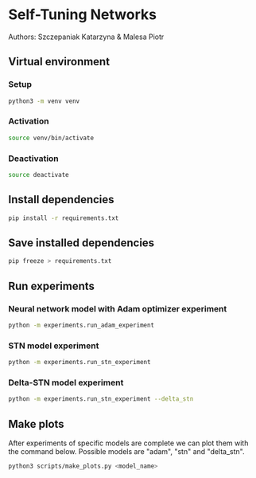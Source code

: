 # Self-Tuning Networks
Authors: Szczepaniak Katarzyna & Malesa Piotr

## Virtual environment
### Setup
```bash
python3 -m venv venv
```

### Activation
```bash
source venv/bin/activate
```

### Deactivation
```bash
source deactivate
```

## Install dependencies
```bash
pip install -r requirements.txt
```

## Save installed dependencies
```bash
pip freeze > requirements.txt
```

## Run experiments
### Neural network model with Adam optimizer experiment
```bash
python -m experiments.run_adam_experiment
```
### STN model experiment
```bash
python -m experiments.run_stn_experiment
```
### Delta-STN model experiment
```bash
python -m experiments.run_stn_experiment --delta_stn
```

## Make plots
After experiments of specific models are complete we can plot them with the command below.
Possible models are "adam", "stn" and "delta_stn".
```bash
python3 scripts/make_plots.py <model_name>
```